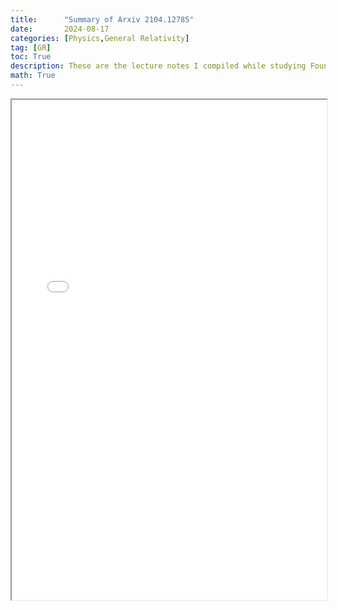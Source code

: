 ```yaml
---
title:      "Summary of Arxiv 2104.12785"
date:       2024-08-17
categories: [Physics,General Relativity]
tag: [GR]
toc: True
description: These are the lecture notes I compiled while studying Foundations of General Relativity by Professor Zhao Zheng.
math: True
---
```


<iframe src="/assets/PDF/zhaozheng.pdf" width="100%" height='800'></iframe>